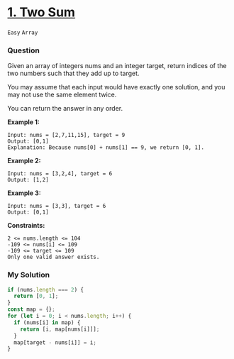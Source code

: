 # [1. Two Sum](https://leetcode.com/problems/two-sum/)

`Easy` `Array`

### Question

Given an array of integers nums and an integer target, return indices of the two numbers such that they add up to target.

You may assume that each input would have exactly one solution, and you may not use the same element twice.

You can return the answer in any order.

**Example 1:**

```
Input: nums = [2,7,11,15], target = 9
Output: [0,1]
Explanation: Because nums[0] + nums[1] == 9, we return [0, 1].
```

**Example 2:**

```
Input: nums = [3,2,4], target = 6
Output: [1,2]
```

**Example 3:**

```
Input: nums = [3,3], target = 6
Output: [0,1]
```

**Constraints:**

```
2 <= nums.length <= 104
-109 <= nums[i] <= 109
-109 <= target <= 109
Only one valid answer exists.
```

### My Solution

```js
if (nums.length === 2) {
  return [0, 1];
}
const map = {};
for (let i = 0; i < nums.length; i++) {
  if (nums[i] in map) {
    return [i, map[nums[i]]];
  }
  map[target - nums[i]] = i;
}
```
